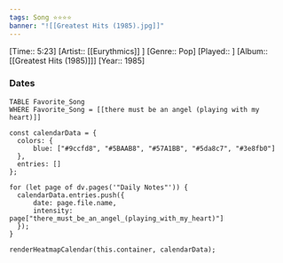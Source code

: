 ```yaml
---
tags: Song ⭐⭐⭐⭐ 
banner: "![[Greatest Hits (1985).jpg]]"
---
```

[Time:: 5:23]
[Artist:: [[Eurythmics]] ]
[Genre:: Pop]
[Played:: ]
[Album:: [[Greatest Hits (1985)]]]
[Year:: 1985]
### Dates
````dataview
TABLE Favorite_Song
WHERE Favorite_Song = [[there must be an angel (playing with my heart)]]
````
  ```dataviewjs
const calendarData = { 
	colors: { 
		blue: ["#9ccfd8", "#5BAAB8", "#57A1BB", "#5da8c7", "#3e8fb0"] 
	}, 
	entries: [] 
}; 

for (let page of dv.pages('"Daily Notes"')) { 
	calendarData.entries.push({ 
		date: page.file.name, 
		intensity: page["there_must_be_an_angel_(playing_with_my_heart)"]
	}); 
} 

renderHeatmapCalendar(this.container, calendarData);
```
